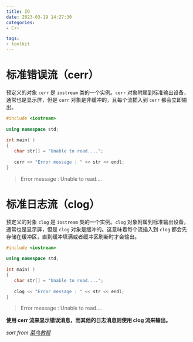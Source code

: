 ```yaml
---
title: IO
date: 2023-03-19 14:27:30
categories:
- C++

tags:
- toolkit
---
```


# 标准错误流（cerr）
预定义的对象 `cerr` 是 `iostream` 类的一个实例。`cerr` 对象附属到标准输出设备，通常也是显示屏，但是 `cerr` 对象是非缓冲的，且每个流插入到 `cerr` 都会立即输出。
```cpp
#include <iostream>
 
using namespace std;
 
int main( )
{
   char str[] = "Unable to read....";
 
   cerr << "Error message : " << str << endl;
}
```
> Error message : Unable to read....  

# 标准日志流（clog）
预定义的对象 `clog` 是 `iostream` 类的一个实例。`clog` 对象附属到标准输出设备，通常也是显示屏，但是 `clog` 对象是缓冲的。这意味着每个流插入到 `clog` 都会先存储在缓冲区，直到缓冲填满或者缓冲区刷新时才会输出。

```cpp
#include <iostream>
 
using namespace std;
 
int main( )
{
   char str[] = "Unable to read....";
 
   clog << "Error message : " << str << endl;
}
```
> Error message : Unable to read....

**使用 cerr 流来显示错误消息，而其他的日志消息则使用 clog 流来输出。**

*sort from [菜鸟教程](https://www.runoob.com/cplusplus/cpp-basic-input-output.html)*